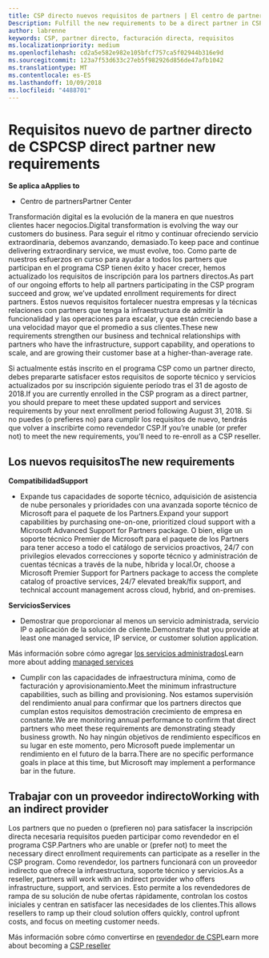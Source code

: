 ```yaml
---
title: CSP directo nuevos requisitos de partners | El centro de partners
Description: Fulfill the new requirements to be a direct partner in CSP
author: labrenne
keywords: CSP, partner directo, facturación directa, requisitos
ms.localizationpriority: medium
ms.openlocfilehash: cd2a5e582e982e105bfcf757ca5f02944b316e9d
ms.sourcegitcommit: 123a7f53d633c27eb5f982926d856de47afb1042
ms.translationtype: MT
ms.contentlocale: es-ES
ms.lasthandoff: 10/09/2018
ms.locfileid: "4488701"
---
```

# <a name="csp-direct-partner-new-requirements"></a><span data-ttu-id="9fee5-103">Requisitos nuevo de partner directo de CSP</span><span class="sxs-lookup"><span data-stu-id="9fee5-103">CSP direct partner new requirements</span></span>

**<span data-ttu-id="9fee5-104">Se aplica a</span><span class="sxs-lookup"><span data-stu-id="9fee5-104">Applies to</span></span>**

- <span data-ttu-id="9fee5-105">Centro de partners</span><span class="sxs-lookup"><span data-stu-id="9fee5-105">Partner Center</span></span>

<span data-ttu-id="9fee5-106">Transformación digital es la evolución de la manera en que nuestros clientes hacer negocios.</span><span class="sxs-lookup"><span data-stu-id="9fee5-106">Digital transformation is evolving the way our customers do business.</span></span> <span data-ttu-id="9fee5-107">Para seguir el ritmo y continuar ofreciendo servicio extraordinaria, debemos avanzando, demasiado.</span><span class="sxs-lookup"><span data-stu-id="9fee5-107">To keep pace and continue delivering extraordinary service, we must evolve, too.</span></span> <span data-ttu-id="9fee5-108">Como parte de nuestros esfuerzos en curso para ayudar a todos los partners que participan en el programa CSP tienen éxito y hacer crecer, hemos actualizado los requisitos de inscripción para los partners directos.</span><span class="sxs-lookup"><span data-stu-id="9fee5-108">As part of our ongoing efforts to help all partners participating in the CSP program succeed and grow, we’ve updated enrollment requirements for direct partners.</span></span> <span data-ttu-id="9fee5-109">Estos nuevos requisitos fortalecer nuestra empresas y la técnicas relaciones con partners que tenga la infraestructura de admitir la funcionalidad y las operaciones para escalar, y que están creciendo base a una velocidad mayor que el promedio a sus clientes.</span><span class="sxs-lookup"><span data-stu-id="9fee5-109">These new requirements strengthen our business and technical relationships with partners who have the infrastructure, support capability, and operations to scale, and are growing their customer base at a higher-than-average rate.</span></span>

<span data-ttu-id="9fee5-110">Si actualmente estás inscrito en el programa CSP como un partner directo, debes prepararte satisfacer estos requisitos de soporte técnico y servicios actualizados por su inscripción siguiente período tras el 31 de agosto de 2018.</span><span class="sxs-lookup"><span data-stu-id="9fee5-110">If you are currently enrolled in the CSP program as a direct partner, you should prepare to meet these updated support and services requirements by your next enrollment period following August 31, 2018.</span></span> <span data-ttu-id="9fee5-111">Si no puedes (o prefieres no) para cumplir los requisitos de nuevo, tendrás que volver a inscribirte como revendedor CSP.</span><span class="sxs-lookup"><span data-stu-id="9fee5-111">If you’re unable (or prefer not) to meet the new requirements, you’ll need to re-enroll as a CSP reseller.</span></span>

## <a name="the-new-requirements"></a><span data-ttu-id="9fee5-112">Los nuevos requisitos</span><span class="sxs-lookup"><span data-stu-id="9fee5-112">The new requirements</span></span>

**<span data-ttu-id="9fee5-113">Compatibilidad</span><span class="sxs-lookup"><span data-stu-id="9fee5-113">Support</span></span>**

- <span data-ttu-id="9fee5-114">Expande tus capacidades de soporte técnico, adquisición de asistencia de nube personales y prioridades con una avanzada soporte técnico de Microsoft para el paquete de los Partners.</span><span class="sxs-lookup"><span data-stu-id="9fee5-114">Expand your support capabilities by purchasing one-on-one, prioritized cloud support with a Microsoft Advanced Support for Partners package.</span></span> <span data-ttu-id="9fee5-115">O bien, elige un soporte técnico Premier de Microsoft para el paquete de los Partners para tener acceso a todo el catálogo de servicios proactivos, 24/7 con privilegios elevados correcciones y soporte técnico y administración de cuentas técnicas a través de la nube, híbrida y local.</span><span class="sxs-lookup"><span data-stu-id="9fee5-115">Or, choose a Microsoft Premier Support for Partners package to access the complete catalog of proactive services, 24/7 elevated break/fix support, and technical account management across cloud, hybrid, and on-premises.</span></span> 

**<span data-ttu-id="9fee5-116">Servicios</span><span class="sxs-lookup"><span data-stu-id="9fee5-116">Services</span></span>**

- <span data-ttu-id="9fee5-117">Demostrar que proporcionar al menos un servicio administrada, servicio IP o aplicación de la solución de cliente.</span><span class="sxs-lookup"><span data-stu-id="9fee5-117">Demonstrate that you provide at least one managed service, IP service, or customer solution application.</span></span> 

<span data-ttu-id="9fee5-118">Más información sobre cómo agregar [los servicios administrados](https://partner.microsoft.com/business-opportunities/managed-services-provider)</span><span class="sxs-lookup"><span data-stu-id="9fee5-118">Learn more about adding [managed services](https://partner.microsoft.com/business-opportunities/managed-services-provider)</span></span> 

- <span data-ttu-id="9fee5-119">Cumplir con las capacidades de infraestructura mínima, como de facturación y aprovisionamiento.</span><span class="sxs-lookup"><span data-stu-id="9fee5-119">Meet the minimum infrastructure capabilities, such as billing and provisioning.</span></span>
<span data-ttu-id="9fee5-120">Nos estamos supervisión del rendimiento anual para confirmar que los partners directos que cumplan estos requisitos demostración crecimiento de empresa en constante.</span><span class="sxs-lookup"><span data-stu-id="9fee5-120">We are monitoring annual performance to confirm that direct partners who meet these requirements are demonstrating steady business growth.</span></span> <span data-ttu-id="9fee5-121">No hay ningún objetivos de rendimiento específicos en su lugar en este momento, pero Microsoft puede implementar un rendimiento en el futuro de la barra.</span><span class="sxs-lookup"><span data-stu-id="9fee5-121">There are no specific performance goals in place at this time, but Microsoft may implement a performance bar in the future.</span></span> 

## <a name="working-with-an-indirect-provider"></a><span data-ttu-id="9fee5-122">Trabajar con un proveedor indirecto</span><span class="sxs-lookup"><span data-stu-id="9fee5-122">Working with an indirect provider</span></span>

<span data-ttu-id="9fee5-123">Los partners que no pueden o (prefieren no) para satisfacer la inscripción directa necesaria requisitos pueden participar como revendedor en el programa CSP.</span><span class="sxs-lookup"><span data-stu-id="9fee5-123">Partners who are unable or (prefer not) to meet the necessary direct enrollment requirements can participate as a reseller in the CSP program.</span></span> <span data-ttu-id="9fee5-124">Como revendedor, los partners funcionará con un proveedor indirecto que ofrece la infraestructura, soporte técnico y servicios.</span><span class="sxs-lookup"><span data-stu-id="9fee5-124">As a reseller, partners will work with an indirect provider who offers infrastructure, support, and services.</span></span> <span data-ttu-id="9fee5-125">Esto permite a los revendedores de rampa de su solución de nube ofertas rápidamente, controlan los costos iniciales y centran en satisfacer las necesidades de los clientes.</span><span class="sxs-lookup"><span data-stu-id="9fee5-125">This allows resellers to ramp up their cloud solution offers quickly, control upfront costs, and focus on meeting customer needs.</span></span>  

<span data-ttu-id="9fee5-126">Más información sobre cómo convertirse en [revendedor de CSP](https://partner.microsoft.com/cloud-solution-provider)</span><span class="sxs-lookup"><span data-stu-id="9fee5-126">Learn more about becoming a [CSP reseller](https://partner.microsoft.com/cloud-solution-provider)</span></span>



